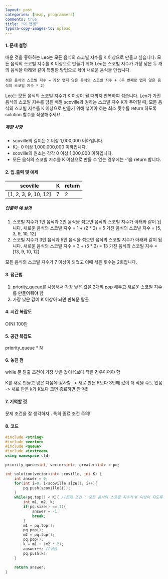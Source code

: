 ```yaml
---
layout: post
categories: [heap, programmers]
comments: true
title: "더 맵게"
typora-copy-images-to: upload
---
```


#### 1. 문제 설명

매운 것을 좋아하는 Leo는 모든 음식의 스코빌 지수를 K 이상으로 만들고 싶습니다. 모든 음식의 스코빌 지수를 K 이상으로 만들기 위해 Leo는 스코빌 지수가 가장 낮은 두 개의 음식을 아래와 같이 특별한 방법으로 섞어 새로운 음식을 만듭니다.

```
섞은 음식의 스코빌 지수 = 가장 맵지 않은 음식의 스코빌 지수 + (두 번째로 맵지 않은 음식의 스코빌 지수 * 2)
```

Leo는 모든 음식의 스코빌 지수가 K 이상이 될 때까지 반복하여 섞습니다.
Leo가 가진 음식의 스코빌 지수를 담은 배열 scoville과 원하는 스코빌 지수 K가 주어질 때, 모든 음식의 스코빌 지수를 K 이상으로 만들기 위해 섞어야 하는 최소 횟수를 return 하도록 solution 함수를 작성해주세요.

##### 제한 사항

- scoville의 길이는 2 이상 1,000,000 이하입니다.
- K는 0 이상 1,000,000,000 이하입니다.
- scoville의 원소는 각각 0 이상 1,000,000 이하입니다.
- 모든 음식의 스코빌 지수를 K 이상으로 만들 수 없는 경우에는 -1을 return 합니다.

#### 2. 입.출력 및 예제

| scoville             | K    | return |
| -------------------- | ---- | ------ |
| [1, 2, 3, 9, 10, 12] | 7    | 2      |

##### 입출력 예 설명

1. 스코빌 지수가 1인 음식과 2인 음식을 섞으면 음식의 스코빌 지수가 아래와 같이 됩니다.
   새로운 음식의 스코빌 지수 = 1 + (2 * 2) = 5
   가진 음식의 스코빌 지수 = [5, 3, 9, 10, 12]
2. 스코빌 지수가 3인 음식과 5인 음식을 섞으면 음식의 스코빌 지수가 아래와 같이 됩니다.
   새로운 음식의 스코빌 지수 = 3 + (5 * 2) = 13
   가진 음식의 스코빌 지수 = [13, 9, 10, 12]

모든 음식의 스코빌 지수가 7 이상이 되었고 이때 섞은 횟수는 2회입니다.

#### 3. 접근법

1. priority_queue를 사용해서 가장 낮은 값을 2개씩 pop 해주고 새로운 스코빌 지수를 만들어줘야 함
1. 가장 낮은 값이 K 이상이 되면 반복문 탈출

#### 4. 시간 복잡도 

O(N) 100만

#### 5. 공간 복잡도

priority_queue <int> * N

#### 6. 놓친 점

while 문 탈출 조건이 가장 낮은 값이 K보다 작은 경우이어야 함

K를 새로 만들고 넣은 다음에 검사함 -> 새로 만든 K보다 3번째 값이 더 작을 수도 있음 -> 새로 만든 k가 K보다 크면 종료하면 안 됨!!

#### 7. 기억할 것

문제 조건을 잘 생각하자.. 특히 종료 조건 주의!!

#### 8. 코드

```c++
#include <string>
#include <vector>
#include <queue>
#include <iostream>
using namespace std;

priority_queue<int, vector<int>, greater<int> > pq;

int solution(vector<int> scoville, int K) {
    int answer = 0;
    for(int i=0; i<scoville.size(); i++){
        pq.push(scoville[i]);
    }
    while(pq.top() < K){ //문제 조건 : 모든 음식의 스코빌 지수가 K 이상이 되도록
        int m1, m2, k;
        if(pq.size() == 1){
            answer = -1;
            break;
        }
        m1 = pq.top();
        pq.pop();
        m2 = pq.top();
        pq.pop();
        k = m1 + (m2 * 2);
        answer++; //섞음
        pq.push(k);
    }
    
    return answer;
}
```
